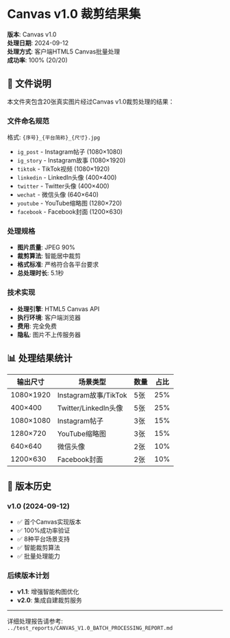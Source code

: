 # Canvas v1.0 裁剪结果集

**版本**: Canvas v1.0  
**处理日期**: 2024-09-12  
**处理方式**: 客户端HTML5 Canvas批量处理  
**成功率**: 100% (20/20)  

## 📁 文件说明

本文件夹包含20张真实图片经过Canvas v1.0裁剪处理的结果：

### 文件命名规范
格式: `{序号}_{平台简称}_{尺寸}.jpg`

- `ig_post` - Instagram帖子 (1080×1080)
- `ig_story` - Instagram故事 (1080×1920)  
- `tiktok` - TikTok视频 (1080×1920)
- `linkedin` - LinkedIn头像 (400×400)
- `twitter` - Twitter头像 (400×400)
- `wechat` - 微信头像 (640×640)
- `youtube` - YouTube缩略图 (1280×720)
- `facebook` - Facebook封面 (1200×630)

### 处理规格
- **图片质量**: JPEG 90%
- **裁剪算法**: 智能居中裁剪
- **格式标准**: 严格符合各平台要求
- **总处理时长**: 5.1秒

### 技术实现
- **处理引擎**: HTML5 Canvas API
- **执行环境**: 客户端浏览器
- **费用**: 完全免费
- **隐私**: 图片不上传服务器

## 📊 处理结果统计

| 输出尺寸 | 场景类型 | 数量 | 占比 |
|---------|----------|------|------|
| 1080×1920 | Instagram故事/TikTok | 5张 | 25% |
| 400×400 | Twitter/LinkedIn头像 | 5张 | 25% |
| 1080×1080 | Instagram帖子 | 3张 | 15% |
| 1280×720 | YouTube缩略图 | 3张 | 15% |
| 640×640 | 微信头像 | 2张 | 10% |
| 1200×630 | Facebook封面 | 2张 | 10% |

## 🔄 版本历史

### v1.0 (2024-09-12)
- ✅ 首个Canvas实现版本
- ✅ 100%成功率验证
- ✅ 8种平台场景支持
- ✅ 智能裁剪算法
- ✅ 批量处理能力

### 后续版本计划
- **v1.1**: 增强智能构图优化
- **v2.0**: 集成自建裁剪服务

---

详细处理报告请参考: `../test_reports/CANVAS_V1.0_BATCH_PROCESSING_REPORT.md`